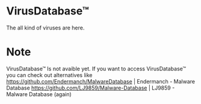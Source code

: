 # VirusDatabase™
The all kind of viruses are here.
# Note
VirusDatabase™ Is not avaible yet. If you want to access VirusDatabase™ you can check out alternatives like
https://github.com/Endermanch/MalwareDatabase | Endermanch - Malware Database
https://github.com/LJ9859/Malware-Database | LJ9859 - Malware Database (again)
